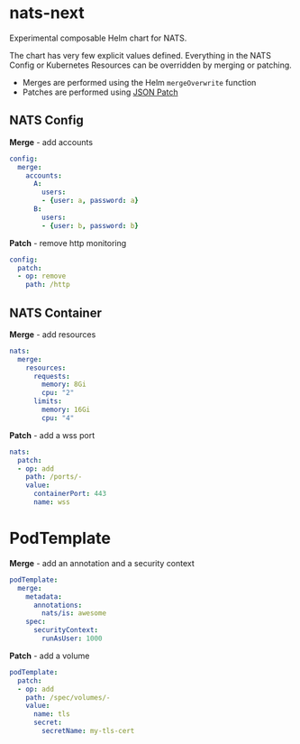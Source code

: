 # nats-next

Experimental composable Helm chart for NATS.

The chart has very few explicit values defined.  Everything in the NATS Config or Kubernetes Resources can be overridden by merging or patching.

- Merges are performed using the Helm `mergeOverwrite` function
- Patches are performed using [JSON Patch](https://jsonpatch.com/)

## NATS Config

**Merge** - add accounts

```yaml
config:
  merge:
    accounts:
      A:
        users:
        - {user: a, password: a}
      B: 
        users:
        - {user: b, password: b}
```

**Patch** - remove http monitoring

```yaml
config:
  patch:
  - op: remove
    path: /http
```


## NATS Container

**Merge** - add resources

```yaml
nats:
  merge:
    resources:
      requests:
        memory: 8Gi
        cpu: "2"
      limits:
        memory: 16Gi
        cpu: "4"
```

**Patch** - add a wss port

```yaml
nats:
  patch:
  - op: add
    path: /ports/-
    value:
      containerPort: 443
      name: wss
```

# PodTemplate

**Merge** - add an annotation and a security context

```yaml
podTemplate:
  merge:
    metadata:
      annotations:
        nats/is: awesome
    spec:
      securityContext:
        runAsUser: 1000
```

**Patch** - add a volume

```yaml
podTemplate:
  patch:
  - op: add
    path: /spec/volumes/-
    value:
      name: tls
      secret:
        secretName: my-tls-cert
```
